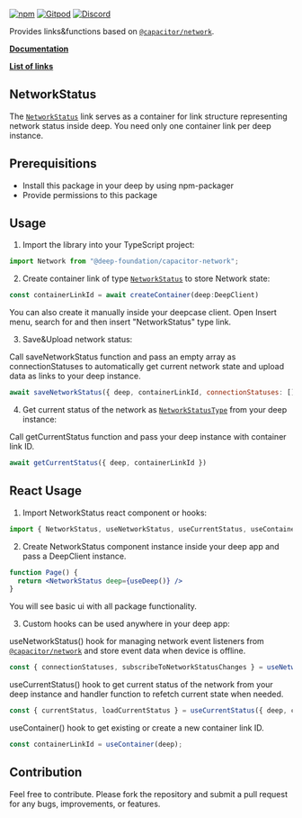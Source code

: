 [![npm](https://img.shields.io/npm/v/@deep-foundation/capacitor-network.svg)](https://www.npmjs.com/package/@deep-foundation/capacitor-network) 
[![Gitpod](https://img.shields.io/badge/Gitpod-ready--to--code-blue?logo=gitpod)](https://gitpod.io/#https://github.com/deep-foundation/capacitor-network) 
[![Discord](https://badgen.net/badge/icon/discord?icon=discord&label&color=purple)](https://discord.gg/deep-foundation)

Provides links&functions based on [`@capacitor/network`](https://www.npmjs.com/package/@capacitor/network). 

[**Documentation**](https://deep-foundation.github.io/capacitor-network/) 

[**List of links**](https://deep-foundation.github.io/capacitor-network/enums/LinkName.html)

## NetworkStatus

The [`NetworkStatus`] link serves as a container for link structure representing network status inside deep.
You need only one container link per deep instance.

## Prerequisitions
- Install this package in your deep by using npm-packager
- Provide permissions to this package

## Usage
1. Import the library into your TypeScript project:

```js
import Network from "@deep-foundation/capacitor-network";
```

2. Create container link of type [`NetworkStatus`] to store Network state:

```js
const containerLinkId = await createContainer(deep:DeepClient)
```

You can also create it manually inside your deepcase client. Open Insert menu, search for and then insert "NetworkStatus" type link.

3. Save&Upload network status:

Call saveNetworkStatus function and pass an empty array as connectionStatuses to automatically get current network state and upload data as links to your deep instance.
```js
await saveNetworkStatus({ deep, containerLinkId, connectionStatuses: [] })
```

4. Get current status of the network as [`NetworkStatusType`] from your deep instance:

Call getCurrentStatus function and pass your deep instance with container link ID.
```js
await getCurrentStatus({ deep, containerLinkId })
```

## React Usage
1. Import NetworkStatus react component or hooks:

```js
import { NetworkStatus, useNetworkStatus, useCurrentStatus, useContainer } from "@deep-foundation/capacitor-network";
```

2. Create NetworkStatus component instance inside your deep app and pass a DeepClient instance.

```jsx
function Page() {
  return <NetworkStatus deep={useDeep()} />
}
```

You will see basic ui with all package functionality.

3. Custom hooks can be used anywhere in your deep app:

useNetworkStatus() hook for managing network event listeners from [`@capacitor/network`] and store event data when device is offline.
```js
const { connectionStatuses, subscribeToNetworkStatusChanges } = useNetworkStatus({ deep, containerLinkId });
```

useCurrentStatus() hook to get current status of the network from your deep instance and handler function to refetch current state when needed.
```js
const { currentStatus, loadCurrentStatus } = useCurrentStatus({ deep, containerLinkId });
```

useContainer() hook to get existing or create a new container link ID.
```js
const containerLinkId = useContainer(deep);
```

## Contribution

Feel free to contribute. Please fork the repository and submit a pull request for any bugs, improvements, or features.

[`NetworkStatus`]: https://deep-foundation.github.io/capacitor-network/enums/LinkName.html#NetworkStatus
[`NetworkStatusType`]: https://deep-foundation.github.io/capacitor-network/interfaces/NetworkStatusType.html
[`@capacitor/network`]: https://www.npmjs.com/package/@capacitor/network

